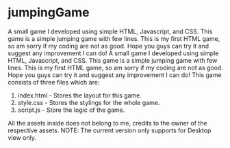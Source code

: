 # jumpingGame
A small game I developed using simple HTML, Javascript, and CSS. This game is a simple jumping game with few lines. This is my first HTML game, so am sorry if my coding are not as good. Hope you guys can try it and suggest any improvement I can do!
A small game I developed using simple HTML, Javascript, and CSS. This game is a simple jumping game with few lines. This is my first HTML game, so am sorry if my coding are not as good. Hope you guys can try it and suggest any improvement I can do!
This game consists of three files which are:
1. index.html - Stores the layout for this game.
2. style.css - Stores the stylings for the whole game.
3. script.js - Store the logic of the game.

All the assets inside does not belong to me, credits to the owner of the respective assets.
NOTE: The current version only supports for Desktop view only.
